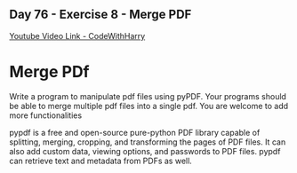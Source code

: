 ## Day 76 - Exercise 8 - Merge PDF

[Youtube Video Link - CodeWithHarry](https://youtu.be/uUbvJ7ZEhPE)

# Merge PDf

Write a program to manipulate pdf files using pyPDF. Your programs should be able to merge multiple pdf files into a single pdf. You are welcome to add more functionalities

pypdf is a free and open-source pure-python PDF library capable of splitting, merging, cropping, and transforming the pages of PDF files. It can also add custom data, viewing options, and passwords to PDF files. pypdf can retrieve text and metadata from PDFs as well.
